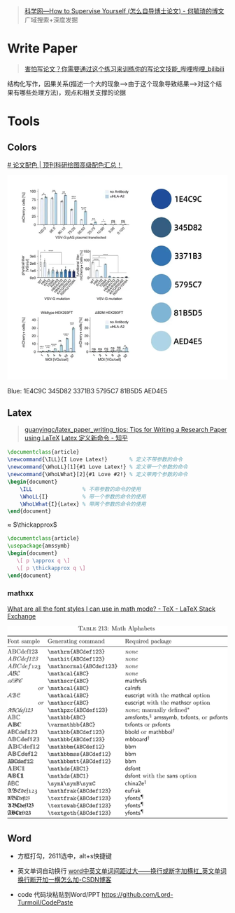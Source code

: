 > [科学网—How to Supervise Yourself (怎么自导博士论文) - 何毓琦的博文](https://blog.sciencenet.cn/blog-1565-242182.html) 广域搜索+深度发掘

# Write Paper

> [害怕写论文？你需要通过这个练习来训练你的写论文技能_哔哩哔哩_bilibili](https://www.bilibili.com/video/BV1tE421A7rM/?vd_source=1dba7493016a36a32b27a14ed2891088)

结构化写作，因果关系(描述一个大的现象-->由于这个现象导致结果-->对这个结果有哪些处理方法)，观点和相关支撑的论据

# Tools


## Colors

[# 论文配色 | 顶刊科研绘图高级配色汇总！](https://mp.weixin.qq.com/s/iAPY89fbYJkd5hBZ3I9dlw)

![image.png|333](https://raw.githubusercontent.com/qiyun71/Blog_images/main/MyBlogPic/202403/20240801201206.png)

Blue: 
1E4C9C
345D82
3371B3
5795C7
81B5D5
AED4E5

## Latex

> [guanyingc/latex_paper_writing_tips: Tips for Writing a Research Paper using LaTeX](https://github.com/guanyingc/latex_paper_writing_tips)
> [Latex 定义新命令 - 知乎](https://zhuanlan.zhihu.com/p/383336622)

```latex
\documentclass{article}
\newcommand{\ILL}{I Love Latex!}       % 定义不带参数的命令
\newcommand{\WhoLL}[1]{#1 Love Latex!} % 定义带一个参数的命令
\newcommand{\WhoLWhat}[2]{#1 Love #2!} % 定义带两个参数的命令
\begin{document}
    \ILL                % 不带参数的命令的使用
    \WhoLL{I}           % 带一个参数的命令的使用
    \WhoLWhat{I}{Latex} % 带两个参数的命令的使用
\end{document}
```

$\approx$ $\thickapprox$

```latex
\documentclass{article}
\usepackage{amssymb}
\begin{document}
   \[ p \approx q \]
   \[ p \thickapprox q \]
\end{document}
```

### mathxx

[What are all the font styles I can use in math mode? - TeX - LaTeX Stack Exchange](https://tex.stackexchange.com/questions/58098/what-are-all-the-font-styles-i-can-use-in-math-mode)

![image.png|666](https://raw.githubusercontent.com/qiyun71/Blog_images/main/MyBlogPic/202403/20240626091625.png)


## Word

- 方框打勾，2611选中，alt+s快捷键

- 英文单词自动换行 [word中英文单词间距过大——换行或断字加横杠_英文单词换行断开加一横怎么加-CSDN博客](https://blog.csdn.net/Netceor/article/details/126480000)

- code 代码块粘贴到Word/PPT https://github.com/Lord-Turmoil/CodePaste


